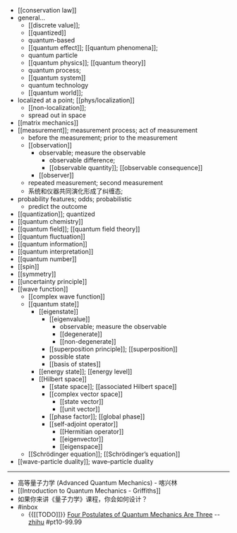 - [[conservation law]]
- general...
    - [[discrete value]];
    - [[quantized]]
    - quantum-based
    - [[quantum effect]]; [[quantum phenomena]];
    - quantum particle
    - [[quantum physics]]; [[quantum theory]]
    - quantum process;
    - [[quantum system]]
    - quantum technology
    - [[quantum world]];
- localized at a point; [[phys/localization]]
    - [[non-localization]];
    - spread out in space
- [[matrix mechanics]]
- [[measurement]]; measurement process; act of measurement
    - before the measurement; prior to the measurement
    - [[observation]]
        - observable; measure the observable
            - observable difference;
            - [[observable quantity]]; [[observable consequence]]
        - [[observer]]
    - repeated measurement; second measurement
    - 系统和仪器共同演化形成了纠缠态;
- probability features; odds; probabilistic 
    - predict the outcome
- [[quantization]]; quantized
- [[quantum chemistry]]
- [[quantum field]]; [[quantum field theory]]
- [[quantum fluctuation]]
- [[quantum information]]
- [[quantum interpretation]]
- [[quantum number]]
- [[spin]]
- [[symmetry]]
- [[uncertainty principle]]
- [[wave function]]
    - [[complex wave function]]
    - [[quantum state]]
        - [[eigenstate]]
            - [[eigenvalue]]
                - observable; measure the observable
                - [[degenerate]]
                - [[non-degenerate]]
            - [[superposition principle]]; [[superposition]]
            - possible state
            - [[basis of states]]
        - [[energy state]]; [[energy level]]
        - [[Hilbert space]]
            - [[state space]]; [[associated Hilbert space]]
            - [[complex vector space]]
                - [[state vector]]
                - [[unit vector]]
            - [[phase factor]]; [[global phase]]
            - [[self-adjoint operator]]
                - [[Hermitian operator]]
                - [[eigenvector]]
                - [[eigenspace]]
    - [[Schrödinger equation]]; [[Schrödinger’s equation]]
- [[wave-particle duality]]; wave–particle duality
- ---
- 高等量子力学 (Advanced Quantum Mechanics) - 喀兴林
- [[Introduction to Quantum Mechanics - Griffiths]]
- 如果你来讲《量子力学》课程，你会如何设计？
- #inbox
    - {{[[TODO]]}} [Four Postulates of Quantum Mechanics Are Three](https://link.zhihu.com/?target=https%3A//journals.aps.org/prl/abstract/10.1103/PhysRevLett.126.110402) -- [zhihu](https://www.zhihu.com/question/451908940) #pt10-99.99
